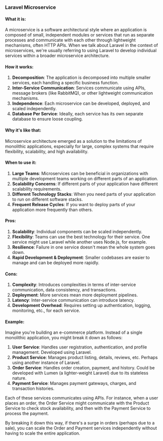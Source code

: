### Laravel Microservice

#### What it is:
A microservice is a software architectural style where an application is composed of small, independent modules or services that run as separate processes and communicate with each other through lightweight mechanisms, often HTTP APIs. When we talk about Laravel in the context of microservices, we're usually referring to using Laravel to develop individual services within a broader microservice architecture.

#### How it works:
1. **Decomposition**: The application is decomposed into multiple smaller services, each handling a specific business function.
2. **Inter-Service Communication**: Services communicate using APIs, message brokers (like RabbitMQ), or other lightweight communication mechanisms.
3. **Independence**: Each microservice can be developed, deployed, and scaled independently.
4. **Database Per Service**: Ideally, each service has its own separate database to ensure loose coupling.

#### Why it's like that:
Microservice architecture emerged as a solution to the limitations of monolithic applications, especially for large, complex systems that require flexibility, scalability, and high availability.

#### When to use it:
1. **Large Teams**: Microservices can be beneficial in organizations with multiple development teams working on different parts of an application.
2. **Scalability Concerns**: If different parts of your application have different scalability requirements.
3. **Different Technology Stacks**: When you need parts of your application to run on different software stacks.
4. **Frequent Release Cycles**: If you want to deploy parts of your application more frequently than others.

#### Pros:
1. **Scalability**: Individual components can be scaled independently.
2. **Flexibility**: Teams can use the best technology for their service. One service might use Laravel while another uses Node.js, for example.
3. **Resilience**: Failure in one service doesn't mean the whole system goes down.
4. **Rapid Development & Deployment**: Smaller codebases are easier to manage and can be deployed more rapidly.

#### Cons:
1. **Complexity**: Introduces complexities in terms of inter-service communication, data consistency, and transactions.
2. **Deployment**: More services mean more deployment pipelines.
3. **Latency**: Inter-service communication can introduce latency.
4. **Development Overhead**: Requires setting up authentication, logging, monitoring, etc., for each service.

#### Example:

Imagine you're building an e-commerce platform. Instead of a single monolithic application, you might break it down as follows:

1. **User Service**: Handles user registration, authentication, and profile management. Developed using Laravel.
2. **Product Service**: Manages product listing, details, reviews, etc. Perhaps using another instance of Laravel.
3. **Order Service**: Handles order creation, payment, and history. Could be developed with Lumen (a lighter-weight Laravel) due to its stateless nature.
4. **Payment Service**: Manages payment gateways, charges, and transaction histories.

Each of these services communicates using APIs. For instance, when a user places an order, the Order Service might communicate with the Product Service to check stock availability, and then with the Payment Service to process the payment.

By breaking it down this way, if there's a surge in orders (perhaps due to a sale), you can scale the Order and Payment services independently without having to scale the entire application.
